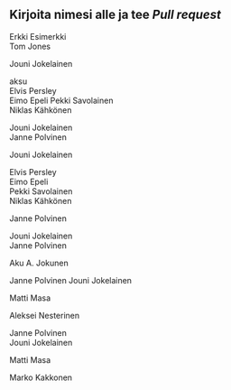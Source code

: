 ## Kirjoita nimesi alle ja tee *Pull request*  
Erkki Esimerkki  
Tom Jones  

Jouni Jokelainen  

aksu  
Elvis Persley  
Eimo Epeli 
Pekki Savolainen  
Niklas Kähkönen    

Jouni Jokelainen  
Janne Polvinen  


Jouni Jokelainen  

Elvis Persley  
Eimo Epeli  
Pekki Savolainen  
Niklas Kähkönen  


Janne Polvinen  


Jouni Jokelainen  
Janne Polvinen  
  
  
  
  
  
  
  
  
  
  
  

Aku A. Jokunen

Janne Polvinen
Jouni Jokelainen

Matti Masa


Aleksei Nesterinen




Janne Polvinen  
Jouni Jokelainen  


Matti Masa    


Marko Kakkonen  


